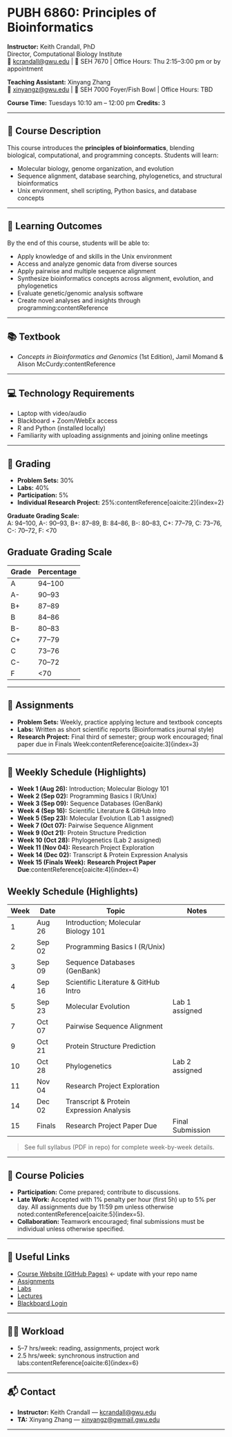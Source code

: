 # PUBH 6860: Principles of Bioinformatics

**Instructor:** Keith Crandall, PhD  
Director, Computational Biology Institute  
📧 kcrandall@gwu.edu | 📍 SEH 7670 | Office Hours: Thu 2:15–3:00 pm or by appointment  

**Teaching Assistant:** Xinyang Zhang  
📧 xinyangz@gwu.edu | 📍 SEH 7000 Foyer/Fish Bowl | Office Hours: TBD  

**Course Time:** Tuesdays 10:10 am – 12:00 pm
**Credits:** 3  

---

## 📘 Course Description
This course introduces the **principles of bioinformatics**, blending biological, computational, and programming concepts. Students will learn:  
- Molecular biology, genome organization, and evolution  
- Sequence alignment, database searching, phylogenetics, and structural bioinformatics  
- Unix environment, shell scripting, Python basics, and database concepts  

---

## 🎯 Learning Outcomes
By the end of this course, students will be able to:  
- Apply knowledge of and skills in the Unix environment  
- Access and analyze genomic data from diverse sources  
- Apply pairwise and multiple sequence alignment  
- Synthesize bioinformatics concepts across alignment, evolution, and phylogenetics  
- Evaluate genetic/genomic analysis software  
- Create novel analyses and insights through programming:contentReference 

---

## 📚 Textbook
- *Concepts in Bioinformatics and Genomics* (1st Edition), Jamil Momand & Alison McCurdy:contentReference

---

## 💻 Technology Requirements
- Laptop with video/audio  
- Blackboard + Zoom/WebEx access  
- R and Python (installed locally)  
- Familiarity with uploading assignments and joining online meetings  

---

## 📝 Grading
- **Problem Sets:** 30%  
- **Labs:** 40%  
- **Participation:** 5%  
- **Individual Research Project:** 25%:contentReference[oaicite:2]{index=2}

**Graduate Grading Scale:**  
A: 94–100, A-: 90–93, B+: 87–89, B: 84–86, B-: 80–83, C+: 77–79, C: 73–76, C-: 70–72, F: <70  
## Graduate Grading Scale

| Grade | Percentage |
|-------|-------------|
| A     | 94–100     |
| A-    | 90–93      |
| B+    | 87–89      |
| B     | 84–86      |
| B-    | 80–83      |
| C+    | 77–79      |
| C     | 73–76      |
| C-    | 70–72      |
| F     | <70        |


---

## 📂 Assignments
- **Problem Sets:** Weekly, practice applying lecture and textbook concepts  
- **Labs:** Written as short scientific reports (Bioinformatics journal style)  
- **Research Project:** Final third of semester; group work encouraged; final paper due in Finals Week:contentReference[oaicite:3]{index=3}

---

## 📆 Weekly Schedule (Highlights)
- **Week 1 (Aug 26):** Introduction; Molecular Biology 101  
- **Week 2 (Sep 02):** Programming Basics I (R/Unix)  
- **Week 3 (Sep 09):** Sequence Databases (GenBank)  
- **Week 4 (Sep 16):** Scientific Literature & GitHub Intro  
- **Week 5 (Sep 23):** Molecular Evolution (Lab 1 assigned)  
- **Week 7 (Oct 07):** Pairwise Sequence Alignment  
- **Week 9 (Oct 21):** Protein Structure Prediction  
- **Week 10 (Oct 28):** Phylogenetics (Lab 2 assigned)  
- **Week 11 (Nov 04):** Research Project Exploration  
- **Week 14 (Dec 02):** Transcript & Protein Expression Analysis  
- **Week 15 (Finals Week):** **Research Project Paper Due**:contentReference[oaicite:4]{index=4}

## Weekly Schedule (Highlights)

| Week | Date      | Topic                                    | Notes            |
|------|-----------|------------------------------------------|------------------|
| 1    | Aug 26    | Introduction; Molecular Biology 101      |                  |
| 2    | Sep 02    | Programming Basics I (R/Unix)            |                  |
| 3    | Sep 09    | Sequence Databases (GenBank)             |                  |
| 4    | Sep 16    | Scientific Literature & GitHub Intro     |                  |
| 5    | Sep 23    | Molecular Evolution                      | Lab 1 assigned   |
| 7    | Oct 07    | Pairwise Sequence Alignment              |                  |
| 9    | Oct 21    | Protein Structure Prediction             |                  |
| 10   | Oct 28    | Phylogenetics                            | Lab 2 assigned   |
| 11   | Nov 04    | Research Project Exploration             |                  |
| 14   | Dec 02    | Transcript & Protein Expression Analysis |                  |
| 15   | Finals    | Research Project Paper Due               | Final Submission |

> See full syllabus (PDF in repo) for complete week-by-week details.  

---

## 📑 Course Policies
- **Participation:** Come prepared; contribute to discussions.  
- **Late Work:** Accepted with 1% penalty per hour (first 5h) up to 5% per day. All assignments due by 11:59 pm unless otherwise noted:contentReference[oaicite:5]{index=5}.  
- **Collaboration:** Teamwork encouraged; final submissions must be individual unless otherwise specified.  

---

## 🔗 Useful Links
- [Course Website (GitHub Pages)](https://yourgithubusername.github.io/StatGen/) ← update with your repo name  
- [Assignments](./assignments)  
- [Labs](./labs)  
- [Lectures](./lectures)  
- [Blackboard Login](https://blackboard.gwu.edu)  

---

## 🧑‍🎓 Workload
- 5–7 hrs/week: reading, assignments, project work  
- 2.5 hrs/week: synchronous instruction and labs:contentReference[oaicite:6]{index=6}

---

## 📬 Contact
- **Instructor:** Keith Crandall — kcrandall@gwu.edu  
- **TA:** Xinyang Zhang — xinyangz@gwmail.gwu.edu  

---

